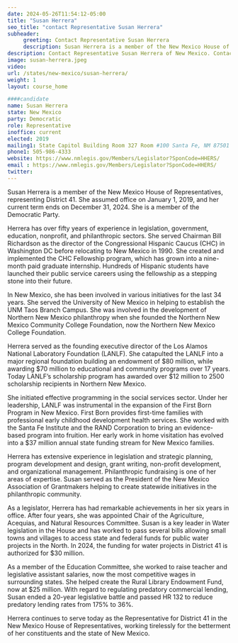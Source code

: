 ```yaml
---
date: 2024-05-26T11:54:12-05:00
title: "Susan Herrera"
seo_title: "contact Representative Susan Herrera"
subheader:
     greeting: Contact Representative Susan Herrera
     description: Susan Herrera is a member of the New Mexico House of Representatives, representing District 41. She assumed office on January 1, 2019, and her current term ends on December 31, 2024. She is a member of the Democratic Party.
description: Contact Representative Susan Herrera of New Mexico. Contact information for Susan Herrera includes email address, phone number, and mailing address.
image: susan-herrera.jpeg
video:
url: /states/new-mexico/susan-herrera/
weight: 1
layout: course_home

####candidate
name: Susan Herrera
state: New Mexico
party: Democratic
role: Representative
inoffice: current
elected: 2019
mailing1: State Capitol Building Room 327 Room #100 Santa Fe, NM 87501
phone1: 505-986-4333
website: https://www.nmlegis.gov/Members/Legislator?SponCode=HHERS/
email : https://www.nmlegis.gov/Members/Legislator?SponCode=HHERS/
twitter: 
---
```

Susan Herrera is a member of the New Mexico House of Representatives, representing District 41. She assumed office on January 1, 2019, and her current term ends on December 31, 2024. She is a member of the Democratic Party.

Herrera has over fifty years of experience in legislation, government, education, nonprofit, and philanthropic sectors. She served Chairman Bill Richardson as the director of the Congressional Hispanic Caucus (CHC) in Washington DC before relocating to New Mexico in 1990. She created and implemented the CHC Fellowship program, which has grown into a nine-month paid graduate internship. Hundreds of Hispanic students have launched their public service careers using the fellowship as a stepping stone into their future.

In New Mexico, she has been involved in various initiatives for the last 34 years. She served the University of New Mexico in helping to establish the UNM Taos Branch Campus. She was involved in the development of Northern New Mexico philanthropy when she founded the Northern New Mexico Community College Foundation, now the Northern New Mexico College Foundation.

Herrera served as the founding executive director of the Los Alamos National Laboratory Foundation (LANLF). She catapulted the LANLF into a major regional foundation building an endowment of $80 million, while awarding $70 million to educational and community programs over 17 years. Today LANLF’s scholarship program has awarded over $12 million to 2500 scholarship recipients in Northern New Mexico.

She initiated effective programming in the social services sector. Under her leadership, LANLF was instrumental in the expansion of the First Born Program in New Mexico. First Born provides first-time families with professional early childhood development health services. She worked with the Santa Fe Institute and the RAND Corporation to bring an evidence-based program into fruition. Her early work in home visitation has evolved into a $37 million annual state funding stream for New Mexico families.

Herrera has extensive experience in legislation and strategic planning, program development and design, grant writing, non-profit development, and organizational management. Philanthropic fundraising is one of her areas of expertise. Susan served as the President of the New Mexico Association of Grantmakers helping to create statewide initiatives in the philanthropic community.

As a legislator, Herrera has had remarkable achievements in her six years in office. After four years, she was appointed Chair of the Agriculture, Acequias, and Natural Resources Committee. Susan is a key leader in Water legislation in the House and has worked to pass several bills allowing small towns and villages to access state and federal funds for public water projects in the North. In 2024, the funding for water projects in District 41 is authorized for $30 million.

As a member of the Education Committee, she worked to raise teacher and legislative assistant salaries, now the most competitive wages in surrounding states. She helped create the Rural Library Endowment Fund, now at $25 million. With regard to regulating predatory commercial lending, Susan ended a 20-year legislative battle and passed HR 132 to reduce predatory lending rates from 175% to 36%.

Herrera continues to serve today as the Representative for District 41 in the New Mexico House of Representatives, working tirelessly for the betterment of her constituents and the state of New Mexico.

